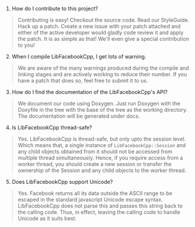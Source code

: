 1) How do I contribute to this project?
> Contributing is easy! Checkout the source code. Read our StyleGuide. Hack up a patch. Create a new issue with your patch attached and either of the active developer would gladly code review it and apply the patch. It is as simple as that! We'll even give a special contribution to you!

2) When I compile LibFacebookCpp, I get lots of warning.
> We are aware of the many warnings produced during the compile and linking stages and are actively working to reduce their number. If you have a patch that does so, feel free to submit it to us.

3) How do I find the documentation of the LibFacebookCpp's API?
> We document our code using Doxygen. Just run Doxygen with the Doxyfile in the tree with the base of the tree as the working directory. The documentation will be generated under docs\.

4) Is LibFacebookCpp thread-safe?
> Yes. LibFacebookCpp is thread-safe, but only upto the session level. Which means that, a single instance of `LibFacebookCpp::Session` and any child objects obtained from it should not be accessed from multiple thread simultaneously. Hence, if you require access from a worker thread, you should create a new session or transfer the ownership of the Session and any child objects to the worker thread.

5) Does LibFacebookCpp support Unicode?
> Yes. Facebook returns all its data outside the ASCII range to be escaped in the standard javascript Unicode escape syntax. LibFacebookCpp does not parse this and passes this string back to the calling code. Thus, in effect, leaving the calling code to handle Unicode as it suits best.